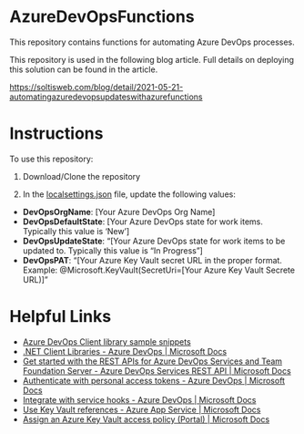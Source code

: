 # AzureDevOpsFunctions
This repository contains functions for automating Azure DevOps processes.

This repository is used in the following blog article. Full details on deploying this solution can be found in the article.

https://soltisweb.com/blog/detail/2021-05-21-automatingazuredevopsupdateswithazurefunctions

# Instructions
To use this repository:

1. Download/Clone the repository

2. In the [localsettings.json](https://github.com/BryanSoltis/AzureDevOpsFunctions/blob/master/local.settings.json) file, update the following values:

* **DevOpsOrgName**: [Your Azure DevOps Org Name]
* **DevOpsDefaultState**: [Your Azure DevOps state for work items. Typically this value is ‘New’]
* **DevOpsUpdateState**: “[Your Azure DevOps state for work items to be updated to. Typically this value is “In Progress”]
* **DevOpsPAT**: “[Your Azure Key Vault secret URL in the proper format. Example: @Microsoft.KeyVault(SecretUri=[Your Azure Key Vault Secrete URL)]”

# Helpful Links

* [Azure DevOps Client library sample snippets](https://github.com/microsoft/azure-devops-dotnet-samples/tree/main/ClientLibrary/Samples)
* [.NET Client Libraries - Azure DevOps | Microsoft Docs](https://docs.microsoft.com/en-us/azure/devops/integrate/concepts/dotnet-client-libraries?view=azure-devops)
* [Get started with the REST APIs for Azure DevOps Services and Team Foundation Server - Azure DevOps Services REST API | Microsoft Docs](https://docs.microsoft.com/en-us/rest/api/azure/devops/?view=azure-devops-rest-6.1)
* [Authenticate with personal access tokens - Azure DevOps | Microsoft Docs](https://docs.microsoft.com/en-us/azure/devops/organizations/accounts/use-personal-access-tokens-to-authenticate?view=azure-devops&tabs=preview-page)
* [Integrate with service hooks - Azure DevOps | Microsoft Docs](https://docs.microsoft.com/en-us/azure/devops/service-hooks/overview?view=azure-devops)
* [Use Key Vault references - Azure App Service | Microsoft Docs](https://docs.microsoft.com/en-us/azure/app-service/app-service-key-vault-references)
* [Assign an Azure Key Vault access policy (Portal) | Microsoft Docs](https://docs.microsoft.com/en-us/azure/key-vault/general/assign-access-policy-portal)
